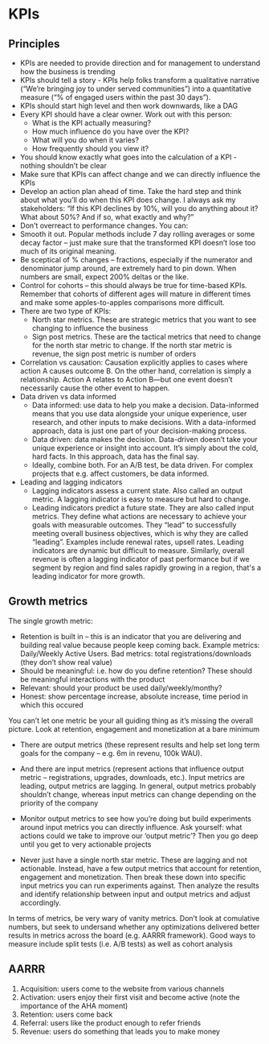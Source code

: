 # KPIs
## Principles
- KPIs are needed to provide direction and for management to understand how the business is trending 
- KPIs should tell a story - KPIs help folks transform a qualitative narrative (“We’re bringing joy to under served communities”) into a quantitative measure (“% of engaged users within the past 30 days”).
- KPIs should start high level and then work downwards, like a DAG
- Every KPI should have a clear owner. Work out with this person: 
  - What is the KPI actually measuring?
  - How much influence do you have over the KPI?
  - What will you do when it varies?
  - How frequently should you view it?
- You should know exactly what goes into the calculation of a KPI - nothing shouldn’t be clear 
- Make sure that KPIs can affect change and we can directly influence the KPIs
- Develop an action plan ahead of time. Take the hard step and think about what you’ll do when this KPI does change. I always ask my stakeholders: “If this KPI declines by 10%, will you do anything about it? What about 50%? And if so, what exactly and why?”
- Don’t overreact to performance changes. You can: 
- Smooth it out. Popular methods include 7 day rolling averages or some decay factor – just make sure that the transformed KPI doesn’t lose too much of its original meaning.
- Be sceptical of % changes – fractions, especially if the numerator and denominator jump around, are extremely hard to pin down. When numbers are small, expect 200% deltas or the like.
- Control for cohorts – this should always be true for time-based KPIs. Remember that cohorts of different ages will mature in different times and make some apples-to-apples comparisons more difficult.
- There are two type of KPIs:
  - North star metrics. These are strategic metrics that you want to see changing to influence the business
  - Sign post metrics. These are the tactical metrics that need to change for the north star metric to change. If the north star metric is revenue, the sign post metric is number of orders 
- Correlation vs causation: Causation explicitly applies to cases where action A causes outcome B. On the other hand, correlation is simply a relationship. Action A relates to Action B—but one event doesn’t necessarily cause the other event to happen.
- Data driven vs data informed
  - Data informed: use data to help you make a decision. Data-informed means that you use data alongside your unique experience, user research, and other inputs to make decisions. With a data-informed approach, data is just one part of your decision-making process.
  - Data driven: data makes the decision. Data-driven doesn’t take your unique experience or insight into account. It’s simply about the cold, hard facts. In this approach, data has the final say.
  - Ideally, combine both. For an A/B test, be data driven. For complex projects that e.g. affect customers, be data informed. 
- Leading and lagging indicators 
  - Lagging indicators assess a current state. Also called an output metric. A lagging indicator is easy to measure but hard to change.
  - Leading indicators predict a future state. They are also called input metrics. They define what actions are necessary to achieve your goals with measurable outcomes. They “lead” to successfully meeting overall business objectives, which is why they are called “leading”. Examples include renewal rates, upsell rates. Leading indicators are dynamic but difficult to measure. Similarly, overall revenue is often a lagging indicator of past performance but if we segment by region and find sales rapidly growing in a region, that's a leading indicator for more growth. 

## Growth metrics
The single growth metric:
- Retention is built in – this is an indicator that you are delivering and building real value because people keep coming back. Example metrics: Daily/Weekly Active Users. Bad metrics: total registrations/downloads (they don’t show real value) 
- Should be meaningful: i.e. how do you define retention? These should be meaningful  interactions with the product 
- Relevant: should your product be used daily/weekly/monthy?
- Honest: show percentage increase, absolute increase, time period in which this occured 

You can’t let one metric be your all guiding thing as it’s missing the overall picture. Look at retention, engagement and monetization at a bare minimum 
- There are output metrics (these represent results and help set long term goals for the company – e.g. 6m in revenu, 100k WAU). 
- And there are input metrics (represent actions that influence output metric – registrations, upgrades, downloads, etc.). Input metrics are leading, output metrics are lagging. In general, output metrics probably shouldn’t change, whereas input metrics can change depending on the priority of the company 
- Monitor output metrics to see how you’re doing but build experiments around input metrics you can directly influence. Ask yourself: what actions could we take to improve our ‘output metric’? Then you go deep until you get to very actionable projects 

- Never just have a single north star metric. These are lagging and not actionable. Instead, have a few output metrics that account for retention, engagement and monetization. Then break these down into specific input metrics you can run experiments against. Then analyze the results and identify relationship between input and output metrics and adjust accordingly. 

In terms of metrics, be very wary of vanity metrics. Don’t look at comulative numbers, but seek to undersand whether any optimizations delivered better results in metrics across the board (e.g. AARRR framework). Good ways to measure include split tests (i.e. A/B tests) as well as cohort analysis

## AARRR
1. Acquisition: users come to the website from various channels
2. Activation: users enjoy their first visit and become active (note the importance of the AHA moment)
3. Retention: users come back
4. Referral: users like the product enough to refer friends
5. Revenue: users do something that leads you to make money
